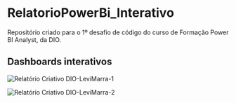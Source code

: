 # RelatorioPowerBi_Interativo
Repositório criado para o 1º desafio de código do curso de Formação Power BI Analyst, da DIO.

## Dashboards interativos

![Relatório Criativo DIO-LeviMarra-1](https://github.com/LeviMarra/RelatorioPowerBi_criativo_desafioDIO/assets/137719953/9a650d59-b2bc-4314-9bf0-7557fb8018f5)


![Relatório Criativo DIO-LeviMarra-2](https://github.com/LeviMarra/RelatorioPowerBi_criativo_desafioDIO/assets/137719953/808271f6-c675-4328-8429-1b8dfdcde3b9)
